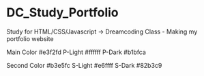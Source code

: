 # DC_Study_Portfolio

Study for HTML/CSS/Javascript -> Dreamcoding Class - Making my portfolio website

Main Color
#e3f2fd
P-Light
#ffffff
P-Dark
#b1bfca

Second Color
#b3e5fc
S-Light
#e6ffff
S-Dark
#82b3c9
